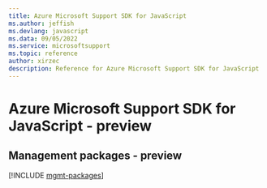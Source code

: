 ```yaml
---
title: Azure Microsoft Support SDK for JavaScript
ms.author: jeffish
ms.devlang: javascript
ms.data: 09/05/2022
ms.service: microsoftsupport
ms.topic: reference
author: xirzec
description: Reference for Azure Microsoft Support SDK for JavaScript
---
```

# Azure Microsoft Support SDK for JavaScript - preview

## Management packages - preview
[!INCLUDE [mgmt-packages](microsoft-support-mgmt-index.md)]
